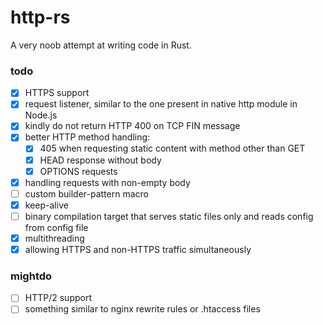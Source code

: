 # http-rs
A very noob attempt at writing code in Rust.

### todo
- [x] HTTPS support
- [x] request listener, similar to the one present in native http module in Node.js
- [x] kindly do not return HTTP 400 on TCP FIN message
- [x] better HTTP method handling:
  - [x] 405 when requesting static content with method other than GET
  - [x] HEAD response without body
  - [x] OPTIONS requests
- [x] handling requests with non-empty body
- [ ] custom builder-pattern macro
- [x] keep-alive
- [ ] binary compilation target that serves static files only and reads config from config file
- [x] multithreading
- [x] allowing HTTPS and non-HTTPS traffic simultaneously

### mightdo
- [ ] HTTP/2 support
- [ ] something similar to nginx rewrite rules or .htaccess files
